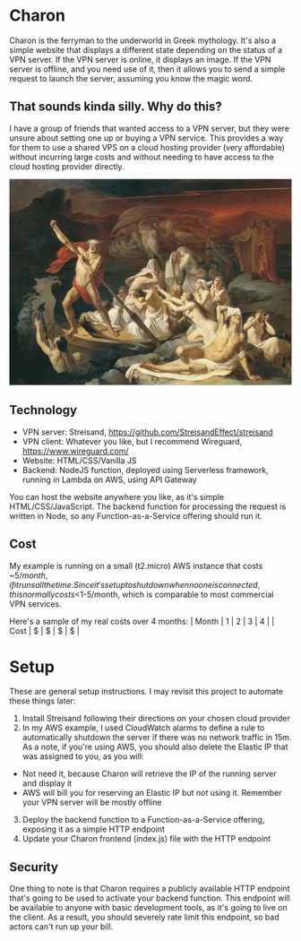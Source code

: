 # Charon
Charon is the ferryman to the underworld in Greek mythology.  It's also a simple website that displays a different state depending on the status of a VPN server.  If the VPN server is online, it displays an image.  If the VPN server is offline, and you need use of it, then it allows you to send a simple request to launch the server, assuming you know the magic word.

## That sounds kinda silly.  Why do this?
I have a group of friends that wanted access to a VPN server, but they were unsure about setting one up or buying a VPN service.  This provides a way for them to use a shared VPS on a cloud hosting provider (very affordable) without incurring large costs and without needing to have access to the cloud hosting provider directly.

![Painting of Kharon crossing the river Styx](assets/1200px-Lytovchenko_Olexandr_Kharon.jpg "Kharon by Olexandr Lytovchenko")

## Technology
- VPN server: Streisand, https://github.com/StreisandEffect/streisand
- VPN client: Whatever you like, but I recommend Wireguard, https://www.wireguard.com/
- Website: HTML/CSS/Vanilla JS
- Backend: NodeJS function, deployed using Serverless framework, running in Lambda on AWS, using API Gateway

You can host the website anywhere you like, as it's simple HTML/CSS/JavaScript.  The backend function for processing the request is written in Node, so any Function-as-a-Service offering should run it.

## Cost
My example is running on a small (t2.micro) AWS instance that costs ~$5/month, if it runs all the time.  Since it's setup to shutdown when no one is connected, this normally costs <$1-5/month, which is comparable to most commercial VPN services. 

Here's a sample of my real costs over 4 months:
| Month | 1   | 2   | 3   | 4   |
| Cost  | $   | $   | $   | $   |

# Setup
These are general setup instructions.  I may revisit this project to automate these things later:
1. Install Streisand following their directions on your chosen cloud provider
2. In my AWS example, I used CloudWatch alarms to define a rule to automatically shutdown the server if there was no network traffic in 15m.  As a note, if you're using AWS, you should also delete the Elastic IP that was assigned to you, as you will:
- Not need it, because Charon will retrieve the IP of the running server and display it
- AWS will bill you for reserving an Elastic IP but _not_ using it.  Remember your VPN server will be mostly offline
3. Deploy the backend function to a Function-as-a-Service offering, exposing it as a simple HTTP endpoint
4. Update your Charon frontend (index.js) file with the HTTP endpoint

## Security
One thing to note is that Charon requires a publicly available HTTP endpoint that's going to be used to activate your backend function.  This endpoint will be available to anyone with basic development tools, as it's going to live on the client.  As a result, you should severely rate limit this endpoint, so bad actors can't run up your bill.
